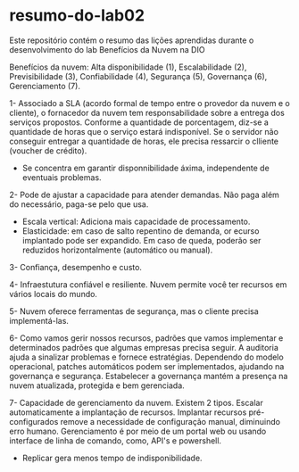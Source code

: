 # resumo-do-lab02

Este repositório contém o resumo das lições aprendidas durante o desenvolvimento do lab Benefícios da Nuvem na DIO

Benefícios da nuvem: Alta disponibilidade (1), Escalabilidade (2), Previsibilidade (3), Confiabilidade (4), Segurança (5), Governança (6), Gerenciamento (7).

1- Associado a SLA (acordo formal de tempo entre o provedor da nuvem e o cliente), o fornacedor da nuvem tem responsabilidade sobre a entrega dos serviços propostos. Conforme a quantidade de porcentagem, diz-se a quantidade de horas que o serviço estará indisponível. Se o servidor não conseguir entregar a quantidade de horas, ele precisa ressarcir o clliente (voucher de crédito).
* Se concentra em garantir disponnibilidade áxima, independente de eventuais problemas.

2- Pode de ajustar a capacidade para atender demandas. Não paga além do necessário, paga-se pelo que usa.
* Escala vertical: Adiciona mais capacidade de processamento.
* Elasticidade: em caso de salto repentino de demanda, or ecurso implantado pode ser expandido. Em caso de queda, poderão ser reduzidos horizontalmente (automático ou manual).

3- Confiança, desempenho e custo.

4- Infraestutura confiável e resiliente. Nuvem permite você ter recursos em vários locais do mundo.

5- Nuvem oferece ferramentas de segurança, mas o cliente precisa implementá-las.

6- Como vamos gerir nossos recursos, padrões que vamos implementar e determinados padrões que algumas empresas precisa seguir. A auditoria ajuda a sinalizar problemas e fornece estratégias. Dependendo do modelo operacional, patches automáticos podem ser implementados, ajudando na governança e segurança. Estabelecer a governança mantém a presença na nuvem atualizada, protegida e bem gerenciada.

7- Capacidade de gerenciamento da nuvem. Existem 2 tipos. Escalar automaticamente a implantação de recursos. Implantar recursos pré-configurados remove a necessidade de configuração manual, diminuindo erro humano. Gerenciamento é por meio de um portal web ou usando interface de linha de comando, como, API's e powershell.

* Replicar gera menos tempo de indisponibilidade.
